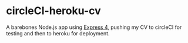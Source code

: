 # circleCI-heroku-cv

A barebones Node.js app using [Express 4](http://expressjs.com/), pushing my CV to circleCI for testing and then to heroku for deployment.